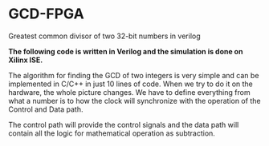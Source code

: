 # GCD-FPGA
Greatest common divisor of two 32-bit numbers in verilog

<B>The following code is written in Verilog and the simulation is done on Xilinx ISE.</B>

The algorithm for finding the GCD of two integers is very simple and can be implemented in C/C++ in just 10 lines of code.
When we try to do it on the hardware, the whole picture changes. We have to define everything from what a number is to how the clock will
synchronize with the operation of the Control and Data path.

The control path will provide the control signals and the data path will contain all the logic for mathematical operation as subtraction.
